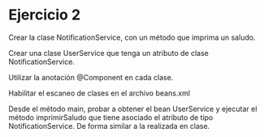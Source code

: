 # Ejercicio 2

Crear la clase NotificationService, con un método que imprima un saludo.

Crear una clase UserService que tenga un atributo de clase NotificationService.

Utilizar la anotación @Component en cada clase.

Habilitar el escaneo de clases en el archivo beans.xml

Desde el método main, probar a obtener el bean UserService y ejecutar el método imprimirSaludo que tiene asociado el atributo de tipo NotificationService. De forma similar a la realizada en clase.